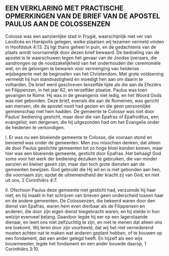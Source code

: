 ## EEN VERKLARING MET PRACTISCHE OPMERKINGEN VAN DE BRIEF VAN DE APOSTEL PAULUS AAN DE COLOSSENZEN

Colosse was een aanzienlijke stad in Frygië, waarschijnlijk niet ver van Laodicéa en Hierápolis gelegen, welke plaatsen wij tezamen vermeld vinden in Hoofdstuk 4:13. Zij ligt thans geheel in puin, en de gedachtenis van de plaats wordt voornamelijk door dezen brief bewaard. 
De bedoeling van de apostel is te waarschuwen tegen het gevaar van de Joodse ijveraars, die aandrongen op de noodzakelijkheid van het onderhouden der ceremoniële wet; en de gelovigen te bewaren voor vermenging van heidense wijsbegeerte met de beginselen van het Christendom. Met grote voldoening vermeldt hij hun standvastigheid en moedigt hen aan om daarin te volharden.
De brief werd geschreven tenzelfde tijde als die aan de Efeziërs en Filippenzen, in het jaar 62, en terzelfder plaatse. Paulus was toen gevangen te Rome. Hij was in de gevangenis niet ledig, en het Woord Gods was niet gebonden.
Deze brief, evenals die aan de Romeinen, was gericht aan mensen, die de apostel nooit had gezien en die geen persoonlijke gemeenschap met hem hadden. De gemeente te Colosse was niet door Paulus’ bediening gesticht, maar door die van Epafras of Epafroditus, een evangelist; een dergenen, die hij uitgezonden had om het Evangelie onder de heidenen te verkondigen.

I. Er was nu een bloeiende gemeente te Colosse, die vooraan stond en beroemd was onder de gemeenten. Men zou misschien denken, dat alleen de door Paulus gestichte gemeenten tot zo hoge bloei konden komen, maar hier was een bloeiende gemeente, gesticht door Epafras. Het behaagt God soms voor het werk der bediening dezulken te gebruiken, die van minder aanzien en kleiner gaven zijn, maar dan toch grote diensten aan de gemeenten bewijzen. God gebruikt die Hij wil en is niet gebonden aan hen, die voornaam zijn; opdat de uitnemendheid der kracht zij van God, en niet uit ons, 2 Corinthiërs 4:7.

II. Ofschoon Paulus deze gemeente niet gesticht had, verzuimde hij haar niet; en hij maakt in het schrijven van brieven geen onderscheid tussen haar en de andere gemeenten. De Colossenzen, die bekeerd waren door den dienst van Epafras, waren hem even dierbaar als de Filippensen en anderen, die door zijn eigen dienst toegebracht waren; en hij stelde in hun welzijn evenveel belang.
Daardoor legde hij eer op een lagerstaande dienaar, en leert ons niet zelfzuchtig te zijn, en niet te menen dat alleen ons ere toekomt. Wij leren door zijn voorbeeld, dat wij het niet vernederend moeten achten nat te maken wat anderen geplant hebben, of te bouwen op een fondament, dat een ander gelegd heeft. En hijzelf als een wijs bouwmeester, legde het fondament en een ander bouwde daarop, 1 Corinthiërs 3:10.

